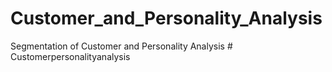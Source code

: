 # Customer_and_Personality_Analysis
Segmentation of Customer and Personality Analysis
#   C u s t o m e r p e r s o n a l i t y a n a l y s i s  
 